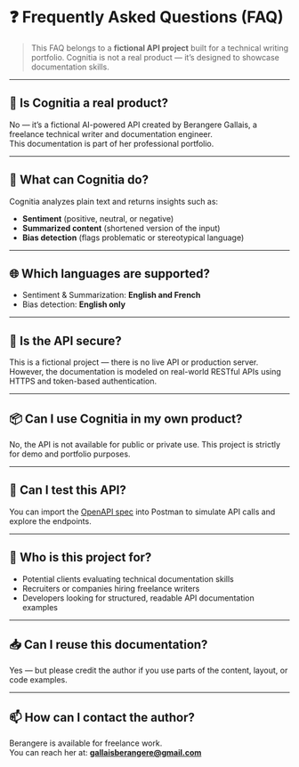 # ❓ Frequently Asked Questions (FAQ)

> This FAQ belongs to a **fictional API project** built for a technical writing portfolio.
> Cognitia is not a real product — it’s designed to showcase documentation skills.

---

## 🤔 Is Cognitia a real product?

No — it’s a fictional AI-powered API created by Berangere Gallais, a freelance technical writer and documentation engineer.  
This documentation is part of her professional portfolio.

---

## 🧠 What can Cognitia do?

Cognitia analyzes plain text and returns insights such as:

- **Sentiment** (positive, neutral, or negative)
- **Summarized content** (shortened version of the input)
- **Bias detection** (flags problematic or stereotypical language)

---

## 🌐 Which languages are supported?

- Sentiment & Summarization: **English and French**
- Bias detection: **English only**

---

## 🔐 Is the API secure?

This is a fictional project — there is no live API or production server.  
However, the documentation is modeled on real-world RESTful APIs using HTTPS and token-based authentication.

---

## 📦 Can I use Cognitia in my own product?

No, the API is not available for public or private use. This project is strictly for demo and portfolio purposes.

---

## 🧪 Can I test this API?

You can import the [OpenAPI spec](./openapi-cognitia.json) into Postman to simulate API calls and explore the endpoints.

---

## 💼 Who is this project for?

- Potential clients evaluating technical documentation skills
- Recruiters or companies hiring freelance writers
- Developers looking for structured, readable API documentation examples

---

## 📥 Can I reuse this documentation?

Yes — but please credit the author if you use parts of the content, layout, or code examples.

---

## 📫 How can I contact the author?

Berangere is available for freelance work.  
You can reach her at: **<gallaisberangere@gmail.com>**
